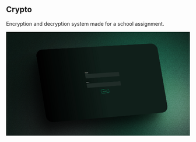 ## Crypto

Encryption and decryption system made for a school assignment.

<a href="https://crypto-shield.vercel.app">
    <img src="./public/crypto.png" />
</a>

